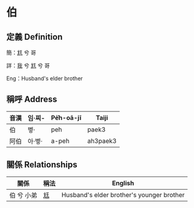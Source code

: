 # 伯
## 定義 Definition
簡：[尪](member17.md) 兮 哥

詳：[我](member1.md) 兮 [尪](member17.md) 兮 哥

Eng：Husband's elder brother

## 稱呼 Address

音漢 | 임·찌- | Pe̍͘h-oā-jī | Taiji
--- | --- | --- | --- 
伯 | 벻· | pe͘h | paek3 
阿伯 | 아·벻· | a-pe͘h | ah3paek3 


## 關係 Relationships

關係 | 稱法 | English
--- | --- | --- 
伯 兮 小弟 | [尪](member17.md) | Husband's elder brother's younger brother
